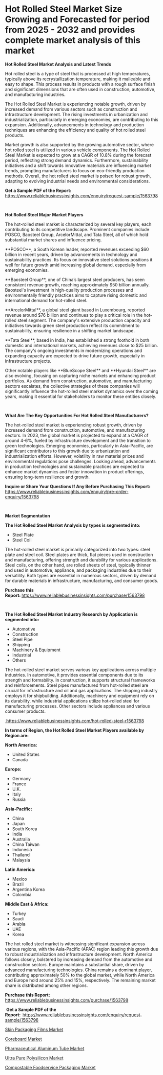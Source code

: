 <p><h1>Hot Rolled Steel Market Size Growing and Forecasted for period from 2025 - 2032 and provides complete market analysis of this market</h1></p><p><strong>Hot Rolled Steel Market Analysis and Latest Trends</strong></p>
<p><p>Hot rolled steel is a type of steel that is processed at high temperatures, typically above its recrystallization temperature, making it malleable and easy to shape. This process results in products with a rough surface finish and significant dimensions that are often used in construction, automotive, and manufacturing industries. </p><p>The Hot Rolled Steel Market is experiencing notable growth, driven by increased demand from various sectors such as construction and infrastructure development. The rising investments in urbanization and industrialization, particularly in emerging economies, are contributing to this expansion. Additionally, advancements in technology and production techniques are enhancing the efficiency and quality of hot rolled steel products.</p><p>Market growth is also supported by the growing automotive sector, where hot rolled steel is utilized in various vehicle components. The Hot Rolled Steel Market is expected to grow at a CAGR of 10.8% during the forecast period, reflecting strong demand dynamics. Furthermore, sustainability initiatives and a shift towards innovative materials are influencing market trends, prompting manufacturers to focus on eco-friendly production methods. Overall, the hot rolled steel market is poised for robust growth, adapting to evolving industrial needs and environmental considerations.</p></p>
<p><strong>Get a Sample PDF of the Report:&nbsp;</strong> <a href="https://www.reliablebusinessinsights.com/enquiry/request-sample/1563798?utm_campaign=62&utm_medium=2&utm_source=Github&utm_content=ia&utm_term=30012025&utm_id=hot-rolled-steel">https://www.reliablebusinessinsights.com/enquiry/request-sample/1563798</a></p>
<p>&nbsp;</p>
<p><strong>Hot Rolled Steel Major Market Players</strong></p>
<p><p>The hot-rolled steel market is characterized by several key players, each contributing to its competitive landscape. Prominent companies include POSCO, Baosteel Group, ArcelorMittal, and Tata Steel, all of which hold substantial market shares and influence pricing.</p><p>**POSCO**, a South Korean leader, reported revenues exceeding $60 billion in recent years, driven by advancements in technology and sustainability practices. Its focus on innovative steel solutions positions it well for future growth amid increasing global demand, especially from emerging economies.</p><p>**Baosteel Group**, one of China’s largest steel producers, has seen consistent revenue growth, reaching approximately $50 billion annually. Baosteel's investment in high-quality production processes and environmentally friendly practices aims to capture rising domestic and international demand for hot-rolled steel.</p><p>**ArcelorMittal**, a global steel giant based in Luxembourg, reported revenue around $76 billion and continues to play a critical role in the hot-rolled steel segment. The company's extensive production capacity and initiatives towards green steel production reflect its commitment to sustainability, ensuring resilience in a shifting market landscape.</p><p>**Tata Steel**, based in India, has established a strong foothold in both domestic and international markets, achieving revenues close to $25 billion. The company's ongoing investments in modernizing operations and expanding capacity are expected to drive future growth, especially in infrastructure projects.</p><p>Other notable players like **BlueScope Steel** and **Hyundai Steel** are also evolving, focusing on capturing niche markets and enhancing product portfolios. As demand from construction, automotive, and manufacturing sectors escalates, the collective strategies of these companies will significantly influence the hot-rolled steel market dynamics over the coming years, making it essential for stakeholders to monitor these entities closely.</p></p>
<p>&nbsp;</p>
<p><strong>What Are The Key Opportunities For Hot Rolled Steel Manufacturers?</strong></p>
<p><p>The hot-rolled steel market is experiencing robust growth, driven by increased demand from construction, automotive, and manufacturing sectors. In 2023, the global market is projected to expand at a CAGR of around 4-6%, fueled by infrastructure development and the transition to green technologies. Emerging economies, particularly in Asia-Pacific, are significant contributors to this growth due to urbanization and industrialization efforts. However, volatility in raw material prices and environmental regulations pose challenges. Looking ahead, advancements in production technologies and sustainable practices are expected to enhance market dynamics and foster innovation in product offerings, ensuring long-term resilience and growth.</p></p>
<p><strong>Inquire or Share Your Questions If Any Before Purchasing This Report:</strong> <a href="https://www.reliablebusinessinsights.com/enquiry/pre-order-enquiry/1563798?utm_campaign=62&utm_medium=2&utm_source=Github&utm_content=ia&utm_term=30012025&utm_id=hot-rolled-steel">https://www.reliablebusinessinsights.com/enquiry/pre-order-enquiry/1563798</a></p>
<p>&nbsp;</p>
<p><strong>Market Segmentation</strong></p>
<p><strong>The Hot Rolled Steel Market Analysis by types is segmented into:</strong></p>
<p><ul><li>Steel Plate</li><li>Steel Coil</li></ul></p>
<p><p>The hot-rolled steel market is primarily categorized into two types: steel plate and steel coil. Steel plates are thick, flat pieces used in construction and manufacturing, offering strength and durability for various applications. Steel coils, on the other hand, are rolled sheets of steel, typically thinner and used in automotive, appliance, and packaging industries due to their versatility. Both types are essential in numerous sectors, driven by demand for durable materials in infrastructure, manufacturing, and consumer goods.</p></p>
<p><strong>Purchase this Report:&nbsp;</strong><a href="https://www.reliablebusinessinsights.com/purchase/1563798?utm_campaign=62&utm_medium=2&utm_source=Github&utm_content=ia&utm_term=30012025&utm_id=hot-rolled-steel">https://www.reliablebusinessinsights.com/purchase/1563798</a></p>
<p>&nbsp;</p>
<p><strong>The Hot Rolled Steel Market Industry Research by Application is segmented into:</strong></p>
<p><ul><li>Automotive</li><li>Construction</li><li>Steel Pipe</li><li>Shipping</li><li>Machinery & Equipment</li><li>Industrial</li><li>Others</li></ul></p>
<p><p>The hot-rolled steel market serves various key applications across multiple industries. In automotive, it provides essential components due to its strength and formability. In construction, it supports structural frameworks and reinforcements. Steel pipes manufactured from hot-rolled steel are crucial for infrastructure and oil and gas applications. The shipping industry employs it for shipbuilding. Additionally, machinery and equipment rely on its durability, while industrial applications utilize hot-rolled steel for manufacturing processes. Other sectors include appliances and various consumer products.</p></p>
<p><a href="https://www.reliablebusinessinsights.com/hot-rolled-steel-r1563798?utm_campaign=62&utm_medium=2&utm_source=Github&utm_content=ia&utm_term=30012025&utm_id=hot-rolled-steel">&nbsp;https://www.reliablebusinessinsights.com/hot-rolled-steel-r1563798</a></p>
<p><strong>In terms of Region, the Hot Rolled Steel Market Players available by Region are:</strong></p>
<p>
    <p> <strong> North America: </strong>
        <ul>
            <li>United States</li>
            <li>Canada</li>
        </ul>
        </p> 
    <p> <strong> Europe: </strong>
        <ul>
            <li>Germany</li>
            <li>France</li>
            <li>U.K.</li>
            <li>Italy</li>
            <li>Russia</li>
        </ul>
        </p> 
    <p> <strong> Asia-Pacific: </strong>
        <ul>
            <li>China</li>
            <li>Japan</li>
            <li>South Korea</li>
            <li>India</li>
            <li>Australia</li>
            <li>China Taiwan</li>
            <li>Indonesia</li>
            <li>Thailand</li>
            <li>Malaysia</li>
        </ul>
        </p> 
    <p> <strong> Latin America: </strong>
        <ul>
            <li>Mexico</li>
            <li>Brazil</li>
            <li>Argentina Korea</li>
            <li>Colombia</li>
        </ul>
        </p> 
    <p> <strong> Middle East & Africa: </strong>
        <ul>
            <li>Turkey</li>
            <li>Saudi</li>
            <li>Arabia</li>
            <li>UAE</li>
            <li>Korea</li>
        </ul>
    </p>
    </p>
<p><p>The hot rolled steel market is witnessing significant expansion across various regions, with the Asia-Pacific (APAC) region leading this growth due to robust industrialization and infrastructure development. North America follows closely, bolstered by increasing demand from the automotive and construction sectors. Europe maintains a substantial share, driven by advanced manufacturing technologies. China remains a dominant player, contributing approximately 50% to the global market, while North America and Europe hold around 25% and 15%, respectively. The remaining market share is distributed among other regions.</p></p>
<p><strong>Purchase this Report: </strong><a href="https://www.reliablebusinessinsights.com/purchase/1563798?utm_campaign=62&utm_medium=2&utm_source=Github&utm_content=ia&utm_term=30012025&utm_id=hot-rolled-steel">https://www.reliablebusinessinsights.com/purchase/1563798</a></p>
<p>&nbsp;<strong>Get a Sample PDF of the Report:&nbsp;&nbsp;</strong><a href="https://www.reliablebusinessinsights.com/enquiry/request-sample/1563798?utm_campaign=62&utm_medium=2&utm_source=Github&utm_content=ia&utm_term=30012025&utm_id=hot-rolled-steel">https://www.reliablebusinessinsights.com/enquiry/request-sample/1563798</a></p>
<p><strong></strong></p>
<p><p><a href="https://github.com/gamuoodhub/Market-Research-Report-List-1/blob/main/skin-packaging-films-market.md?utm_campaign=62&utm_medium=2&utm_source=Github&utm_content=ia&utm_term=30012025&utm_id=hot-rolled-steel">Skin Packaging Films Market</a></p><p><a href="https://github.com/mathastilley812967/Market-Research-Report-List-1/blob/main/coreboard-market.md?utm_campaign=62&utm_medium=2&utm_source=Github&utm_content=ia&utm_term=30012025&utm_id=hot-rolled-steel">Coreboard Market</a></p><p><a href="https://github.com/uramalorr/Market-Research-Report-List-1/blob/main/pharmaceutical-aluminum-tube-market.md?utm_campaign=62&utm_medium=2&utm_source=Github&utm_content=ia&utm_term=30012025&utm_id=hot-rolled-steel">Pharmaceutical Aluminum Tube Market</a></p><p><a href="https://github.com/lacostesamella9485/Market-Research-Report-List-1/blob/main/ultra-pure-polysilicon-market.md?utm_campaign=62&utm_medium=2&utm_source=Github&utm_content=ia&utm_term=30012025&utm_id=hot-rolled-steel">Ultra Pure Polysilicon Market</a></p><p><a href="https://github.com/guneycigdem35/Market-Research-Report-List-5/blob/main/compostable-foodservice-packaging-market.md?utm_campaign=62&utm_medium=2&utm_source=Github&utm_content=ia&utm_term=30012025&utm_id=hot-rolled-steel">Compostable Foodservice Packaging Market</a></p></p>